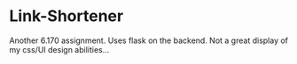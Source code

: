 Link-Shortener
==============

Another 6.170 assignment. Uses flask on the backend. Not a great display of my css/UI design abilities...